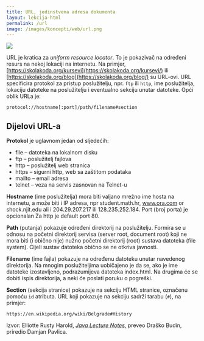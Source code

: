 ```yaml
---
title: URL, jedinstvena adresa dokumenta
layout: lekcija-html
permalink: /url
image: /images/koncepti/web/url.png
---
```


![]({{page.image}})

URL je kratica za *uniform resource locator*. To je pokazivač na određeni resurs na nekoj lokaciji na internetu. Na primjer, [https://skolakoda.org/kursevi](https://skolakoda.org/kursevi/) ili [https://skolakoda.org/blog](https://skolakoda.org/blog/) su URL-ovi.
URL specificira protokol za pristup poslužitelju, npr. `ftp` ili `http`, ime poslužitelja, lokaciju datoteke na poslužitelju i eventualno sekciju unutar datoteke. Opći oblik URLa je:

```
protocol://hostname[:port]/path/filename#section
```

## Dijelovi URL-a

**Protokol** je uglavnom jedan od sljedećih:
- file – datoteka na lokalnom disku
- ftp – poslužitelj fajlova
- http – poslužitelj web stranica
- https – sigurni http, web sa zaštitom podataka
- mailto – email adresa
- telnet – veza na servis zasnovan na Telnet-u

**Hostname** (ime poslužitelja) mora biti valjano mrežno ime hosta na internetu, a može biti i IP adresa, npr student.math.hr, www.ora.com or shock.njit.edu ali i 204.29.207.217 ili 128.235.252.184.
Port (broj porta) je opcionalan Za http je default port 80.

**Path** (putanja) pokazuje određeni direktorij na poslužitelju. Formira se u odnosu na početni direktorij servisa (server root, document root) koji ne mora biti (i obično nije) nužno početni direktorij (root) sustava datoteka (file system). Cijeli sustav datoteka obično se ne otkriva javnosti.

**Filename** (ime fajla) pokazuje na određenu datoteku unutar navedenog direktorija. Na mnogim poslužiteljima uobičajeno je da se, ako je ime datoteke izostavljeno, podrazumijeva datoteka index.html. Na drugima će se dobiti ispis direktorija, a neki će poslati poruku o pogreški.

**Section** (sekcija stranice) pokazuje na sekciju HTML stranice, označenu pomoću `id` atributa. URL koji pokazuje na sekciju sadrži tarabu (`#`), na primjer:

```
https://en.wikipedia.org/wiki/Belgrade#History
```

Izvor: Elliotte Rusty Harold, *[Java Lecture Notes](//www.cafeaulait.org/course/index.html)*, preveo Draško Budin, priredio Damjan Pavlica.
